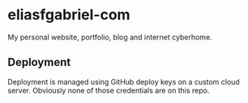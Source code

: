 # eliasfgabriel-com
My personal website, portfolio, blog and internet cyberhome.

## Deployment
Deployment is managed using GitHub deploy keys on a custom cloud server. Obviously none of those credentials are on this repo.
